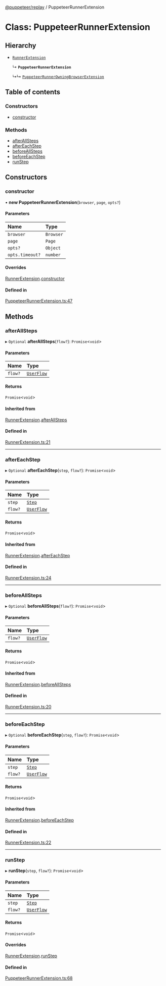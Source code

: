 [@puppeteer/replay](../README.md) / PuppeteerRunnerExtension

# Class: PuppeteerRunnerExtension

## Hierarchy

- [`RunnerExtension`](RunnerExtension.md)

  ↳ **`PuppeteerRunnerExtension`**

  ↳↳ [`PuppeteerRunnerOwningBrowserExtension`](PuppeteerRunnerOwningBrowserExtension.md)

## Table of contents

### Constructors

- [constructor](PuppeteerRunnerExtension.md#constructor)

### Methods

- [afterAllSteps](PuppeteerRunnerExtension.md#afterallsteps)
- [afterEachStep](PuppeteerRunnerExtension.md#aftereachstep)
- [beforeAllSteps](PuppeteerRunnerExtension.md#beforeallsteps)
- [beforeEachStep](PuppeteerRunnerExtension.md#beforeeachstep)
- [runStep](PuppeteerRunnerExtension.md#runstep)

## Constructors

### constructor

• **new PuppeteerRunnerExtension**(`browser`, `page`, `opts?`)

#### Parameters

| Name            | Type      |
| :-------------- | :-------- |
| `browser`       | `Browser` |
| `page`          | `Page`    |
| `opts?`         | `Object`  |
| `opts.timeout?` | `number`  |

#### Overrides

[RunnerExtension](RunnerExtension.md).[constructor](RunnerExtension.md#constructor)

#### Defined in

[PuppeteerRunnerExtension.ts:47](https://github.com/puppeteer/replay/blob/main/src/PuppeteerRunnerExtension.ts#L47)

## Methods

### afterAllSteps

▸ `Optional` **afterAllSteps**(`flow?`): `Promise`<`void`\>

#### Parameters

| Name    | Type                                           |
| :------ | :--------------------------------------------- |
| `flow?` | [`UserFlow`](../interfaces/Schema.UserFlow.md) |

#### Returns

`Promise`<`void`\>

#### Inherited from

[RunnerExtension](RunnerExtension.md).[afterAllSteps](RunnerExtension.md#afterallsteps)

#### Defined in

[RunnerExtension.ts:21](https://github.com/puppeteer/replay/blob/main/src/RunnerExtension.ts#L21)

---

### afterEachStep

▸ `Optional` **afterEachStep**(`step`, `flow?`): `Promise`<`void`\>

#### Parameters

| Name    | Type                                           |
| :------ | :--------------------------------------------- |
| `step`  | [`Step`](../modules/Schema.md#step)            |
| `flow?` | [`UserFlow`](../interfaces/Schema.UserFlow.md) |

#### Returns

`Promise`<`void`\>

#### Inherited from

[RunnerExtension](RunnerExtension.md).[afterEachStep](RunnerExtension.md#aftereachstep)

#### Defined in

[RunnerExtension.ts:24](https://github.com/puppeteer/replay/blob/main/src/RunnerExtension.ts#L24)

---

### beforeAllSteps

▸ `Optional` **beforeAllSteps**(`flow?`): `Promise`<`void`\>

#### Parameters

| Name    | Type                                           |
| :------ | :--------------------------------------------- |
| `flow?` | [`UserFlow`](../interfaces/Schema.UserFlow.md) |

#### Returns

`Promise`<`void`\>

#### Inherited from

[RunnerExtension](RunnerExtension.md).[beforeAllSteps](RunnerExtension.md#beforeallsteps)

#### Defined in

[RunnerExtension.ts:20](https://github.com/puppeteer/replay/blob/main/src/RunnerExtension.ts#L20)

---

### beforeEachStep

▸ `Optional` **beforeEachStep**(`step`, `flow?`): `Promise`<`void`\>

#### Parameters

| Name    | Type                                           |
| :------ | :--------------------------------------------- |
| `step`  | [`Step`](../modules/Schema.md#step)            |
| `flow?` | [`UserFlow`](../interfaces/Schema.UserFlow.md) |

#### Returns

`Promise`<`void`\>

#### Inherited from

[RunnerExtension](RunnerExtension.md).[beforeEachStep](RunnerExtension.md#beforeeachstep)

#### Defined in

[RunnerExtension.ts:22](https://github.com/puppeteer/replay/blob/main/src/RunnerExtension.ts#L22)

---

### runStep

▸ **runStep**(`step`, `flow?`): `Promise`<`void`\>

#### Parameters

| Name    | Type                                           |
| :------ | :--------------------------------------------- |
| `step`  | [`Step`](../modules/Schema.md#step)            |
| `flow?` | [`UserFlow`](../interfaces/Schema.UserFlow.md) |

#### Returns

`Promise`<`void`\>

#### Overrides

[RunnerExtension](RunnerExtension.md).[runStep](RunnerExtension.md#runstep)

#### Defined in

[PuppeteerRunnerExtension.ts:68](https://github.com/puppeteer/replay/blob/main/src/PuppeteerRunnerExtension.ts#L68)
